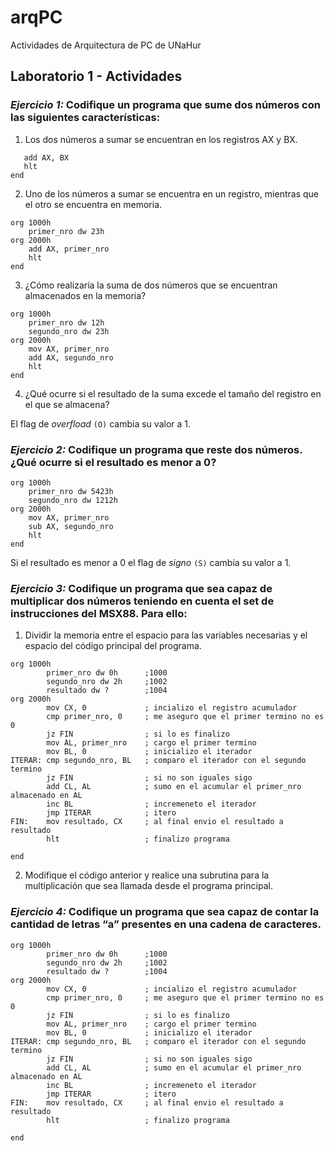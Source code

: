 # arqPC
Actividades de Arquitectura de PC de UNaHur

## Laboratorio 1 - Actividades

### *Ejercicio 1:* Codifique un programa que sume dos números con las siguientes características:

1. Los dos números a sumar se encuentran en los registros AX y BX.

```assembly
   add AX, BX
   hlt
end

```

2. Uno de los números a sumar se encuentra en un registro, mientras que el otro se encuentra en memoria.

```assembly
org 1000h    
    primer_nro dw 23h
org 2000h
    add AX, primer_nro
    hlt
end

```

3. ¿Cómo realizaría la suma de dos números que se encuentran almacenados en la memoria?

```assembly
org 1000h
    primer_nro dw 12h
    segundo_nro dw 23h
org 2000h
    mov AX, primer_nro
    add AX, segundo_nro
    hlt
end

```

4. ¿Qué ocurre si el resultado de la suma excede el tamaño del registro en el que se almacena?

El flag de *overfload* `(O)` cambia su valor a 1.

### *Ejercicio 2:* Codifique un programa que reste dos números. ¿Qué ocurre si el resultado es menor a 0?

```assembly
org 1000h
    primer_nro dw 5423h
    segundo_nro dw 1212h
org 2000h
    mov AX, primer_nro
    sub AX, segundo_nro
    hlt
end

```

Si el resultado es menor a 0 el flag de *signo* `(S)` cambia su valor a 1.

### *Ejercicio 3:* Codifique un programa que sea capaz de multiplicar dos números teniendo en cuenta el set de instrucciones del MSX88. Para ello:

1. Dividir la memoria entre el espacio para las variables necesarias y el espacio del código principal del programa.

```assembly
org 1000h
        primer_nro dw 0h      ;1000
        segundo_nro dw 2h     ;1002
        resultado dw ?        ;1004
org 2000h
        mov CX, 0             ; incializo el registro acumulador
        cmp primer_nro, 0     ; me aseguro que el primer termino no es 0
        jz FIN                ; si lo es finalizo
        mov AL, primer_nro    ; cargo el primer termino
        mov BL, 0             ; inicializo el iterador
ITERAR: cmp segundo_nro, BL   ; comparo el iterador con el segundo termino
        jz FIN                ; si no son iguales sigo
        add CL, AL            ; sumo en el acumular el primer_nro almacenado en AL
        inc BL                ; incremeneto el iterador
        jmp ITERAR            ; itero
FIN:    mov resultado, CX     ; al final envio el resultado a resultado
        hlt                   ; finalizo programa

end
```

2. Modifique el código anterior y realice una subrutina para la multiplicación que sea llamada desde el programa principal.

### *Ejercicio 4:* Codifique un programa que sea capaz de contar la cantidad de letras “a” presentes en una cadena de caracteres.

```assembly
org 1000h
        primer_nro dw 0h      ;1000
        segundo_nro dw 2h     ;1002
        resultado dw ?        ;1004
org 2000h
        mov CX, 0             ; incializo el registro acumulador
        cmp primer_nro, 0     ; me aseguro que el primer termino no es 0
        jz FIN                ; si lo es finalizo
        mov AL, primer_nro    ; cargo el primer termino
        mov BL, 0             ; inicializo el iterador
ITERAR: cmp segundo_nro, BL   ; comparo el iterador con el segundo termino
        jz FIN                ; si no son iguales sigo
        add CL, AL            ; sumo en el acumular el primer_nro almacenado en AL
        inc BL                ; incremeneto el iterador
        jmp ITERAR            ; itero
FIN:    mov resultado, CX     ; al final envio el resultado a resultado
        hlt                   ; finalizo programa

end
```